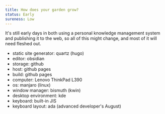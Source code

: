 ```yaml
---
title: How does your garden grow?
status: Early
sureness: Low
---
```

It's still early days in both using a personal knowledge management system and publishing it to the web, so all of this might change, and most of it will need fleshed out.

- static site generator: quartz (hugo)
- editor: obsidian
- storage: github
- host: github pages
- build: github pages
- computer: Lenovo ThinkPad L390
- os: manjaro (linux)
- window manager: bismuth (kwin)
- desktop environment: kde
- keyboard: built-in JIS
- keyboard layout: ada (advanced developer's August)
